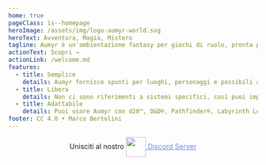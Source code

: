 ```yaml
---
home: true
pageClass: is--homepage
heroImage: /assets/img/logo-aumyr-world.svg
heroText: Avventura, Magia, Mistero
tagline: Aumyr è un'ambientazione fantasy per giochi di ruolo, pronta per le tue avventure.
actionText: Scopri →
actionLink: /welcome.md
features:
  - title: Semplice
    details: Aumyr fornisce spunti per luoghi, personaggi e possibili avventure, adatti a stimolare la creatività dei narratori o dei giocatori.
  - title: Libera
    details: Non ci sono riferimenti a sistemi specifici, così puoi importare o prendere spunto direttamente da quello che ti piace, senza limiti.
  - title: Adattabile
    details: Puoi usare Aumyr con d20™, D&D®, Pathfinder®, Labyrinth Lord, Dungeon World... o importare le idee nel tuo mondo di gioco.
footer: CC 4.0 • Marco Bertolini
---
```


<p align="center" style="margin:0">
Unisciti al nostro <a href="https://discord.gg/HP9bA4Z" target="_blank" rel="noopener" style="color:#7289da;"><img src="https://discordapp.com/assets/f8389ca1a741a115313bede9ac02e2c0.svg" style="width:40px;display:inline-block;vertical-align:middle;"> Discord Server</a>
</p>
